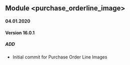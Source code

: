 ## Module <purchase_orderline_image>

#### 04.01.2020
#### Version 16.0.1
##### ADD
- Initial commit for Purchase Order Line Images
